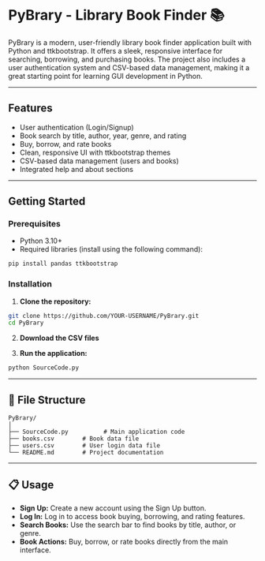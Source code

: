 # PyBrary - Library Book Finder 📚

PyBrary is a modern, user-friendly library book finder application built with Python and ttkbootstrap. It offers a sleek, responsive interface for searching, borrowing, and purchasing books. The project also includes a user authentication system and CSV-based data management, making it a great starting point for learning GUI development in Python.

---

##  Features

* User authentication (Login/Signup)
* Book search by title, author, year, genre, and rating
* Buy, borrow, and rate books
* Clean, responsive UI with ttkbootstrap themes
* CSV-based data management (users and books)
* Integrated help and about sections

---

##  Getting Started

### Prerequisites

* Python 3.10+
* Required libraries (install using the following command):

```bash
pip install pandas ttkbootstrap
```

### Installation

1. **Clone the repository:**

```bash
git clone https://github.com/YOUR-USERNAME/PyBrary.git
cd PyBrary
```

2. **Download the CSV files**

3. **Run the application:**

```bash
python SourceCode.py
```

---

## 📂 File Structure

```
PyBrary/
│
├── SourceCode.py          # Main application code
├── books.csv        # Book data file
├── users.csv        # User login data file
└── README.md        # Project documentation
```

---

## 📋 Usage

* **Sign Up:** Create a new account using the Sign Up button.
* **Log In:** Log in to access book buying, borrowing, and rating features.
* **Search Books:** Use the search bar to find books by title, author, or genre.
* **Book Actions:** Buy, borrow, or rate books directly from the main interface.


